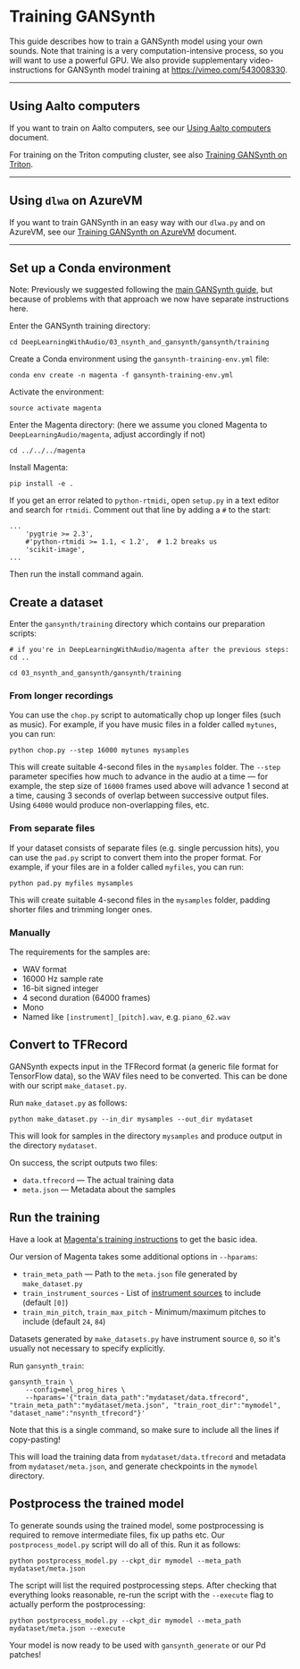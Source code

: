 # Training GANSynth

This guide describes how to train a GANSynth model using your own sounds. Note that training is a very computation-intensive process, so you will want to use a powerful GPU. We also provide supplementary video-instructions for GANSynth model training at https://vimeo.com/543008330.

----

## Using Aalto computers

If you want to train on Aalto computers, see our [Using Aalto computers](../../../using-aalto-computers.md) document.

For training on the Triton computing cluster, see also [Training GANSynth on Triton](triton/README.md).

----
## Using `dlwa` on AzureVM

If you want to train GANSynth in an easy way with our `dlwa.py` and on AzureVM, see our [Training GANSynth on AzureVM](./azure_training.md) document.

----

## Set up a Conda environment

Note: Previously we suggested following the [main GANSynth guide](../README.md), but because of problems with that approach we now have separate instructions here.

Enter the GANSynth training directory:

```
cd DeepLearningWithAudio/03_nsynth_and_gansynth/gansynth/training
```

Create a Conda environment using the `gansynth-training-env.yml` file:

```
conda env create -n magenta -f gansynth-training-env.yml
```

Activate the environment:

```
source activate magenta
```

Enter the Magenta directory: (here we assume you cloned Magenta to `DeepLearningAudio/magenta`, adjust accordingly if not)

```
cd ../../../magenta
```

Install Magenta:

```
pip install -e .
```

If you get an error related to `python-rtmidi`, open `setup.py` in a text editor and search for `rtmidi`. Comment out that line by adding a `#` to the start:

```
...
    'pygtrie >= 2.3',
    #'python-rtmidi >= 1.1, < 1.2',  # 1.2 breaks us
    'scikit-image',
...
```

Then run the install command again.

## Create a dataset

Enter the `gansynth/training` directory which contains our preparation scripts:

```
# if you're in DeepLearningWithAudio/magenta after the previous steps:
cd ..

cd 03_nsynth_and_gansynth/gansynth/training
```

### From longer recordings

You can use the `chop.py` script to automatically chop up longer files (such as music). For example, if you have music files in a folder called `mytunes`, you can run:

```
python chop.py --step 16000 mytunes mysamples
```

This will create suitable 4-second files in the `mysamples` folder. The `--step` parameter specifies how much to advance in the audio at a time — for example, the step size of `16000` frames used above will advance 1 second at a time, causing 3 seconds of overlap between successive output files. Using `64000` would produce non-overlapping files, etc.

### From separate files

If your dataset consists of separate files (e.g. single percussion hits), you can use the `pad.py` script to convert them into the proper format. For example, if your files are in a folder called `myfiles`, you can run:

```
python pad.py myfiles mysamples
```

This will create suitable 4-second files in the `mysamples` folder, padding shorter files and trimming longer ones.

### Manually

The requirements for the samples are:

- WAV format
- 16000 Hz sample rate
- 16-bit signed integer
- 4 second duration (64000 frames)
- Mono
- Named like `[instrument]_[pitch].wav`, e.g. `piano_62.wav`

## Convert to TFRecord

GANSynth expects input in the TFRecord format (a generic file format for TensorFlow data), so the WAV files need to be converted. This can be done with our script `make_dataset.py`.

Run `make_dataset.py` as follows:

```
python make_dataset.py --in_dir mysamples --out_dir mydataset
```

This will look for samples in the directory `mysamples` and produce output in the directory `mydataset`.

On success, the script outputs two files:

- `data.tfrecord` — The actual training data
- `meta.json` — Metadata about the samples

## Run the training

Have a look at [Magenta's training instructions](https://github.com/tensorflow/magenta/tree/master/magenta/models/gansynth#training) to get the basic idea.

Our version of Magenta takes some additional options in `--hparams`:

- `train_meta_path` — Path to the `meta.json` file generated by `make_dataset.py`
- `train_instrument_sources` - List of [instrument sources](https://magenta.tensorflow.org/datasets/nsynth#instrument-sources) to include (default `[0]`)
- `train_min_pitch`, `train_max_pitch` - Minimum/maximum pitches to include (default `24`, `84`)

Datasets generated by `make_datasets.py` have instrument source `0`, so it's usually not necessary to specify explicitly.

Run `gansynth_train`: 

```
gansynth_train \
    --config=mel_prog_hires \
    --hparams='{"train_data_path":"mydataset/data.tfrecord", "train_meta_path":"mydataset/meta.json", "train_root_dir":"mymodel", "dataset_name":"nsynth_tfrecord"}'
```

Note that this is a single command, so make sure to include all the lines if copy-pasting!

This will load the training data from `mydataset/data.tfrecord` and metadata from `mydataset/meta.json`, and generate checkpoints in the `mymodel` directory.

## Postprocess the trained model

To generate sounds using the trained model, some postprocessing is required to remove intermediate files, fix up paths etc. Our `postprocess_model.py` script will do all of this. Run it as follows:

```
python postprocess_model.py --ckpt_dir mymodel --meta_path mydataset/meta.json
```

The script will list the required postprocessing steps. After checking that everything looks reasonable, re-run the script with the `--execute` flag to actually perform the postprocessing:

```
python postprocess_model.py --ckpt_dir mymodel --meta_path mydataset/meta.json --execute
```

Your model is now ready to be used with `gansynth_generate` or our Pd patches!
